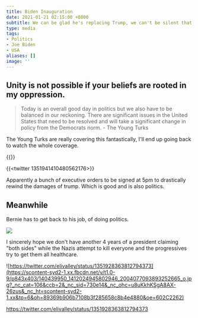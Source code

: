 ```yaml
---
title: Biden Inauguration
date: 2021-01-21 02:15:00 +0800
subtitle: We can be glad he's replacing Trump, we can't be silent that things need to fundamentally change.
type: media
tags:
- Politics
- Joe Biden
- USA
aliases: []
image: ''
---
```


## Unity is not possible if your beliefs are rooted in my oppression.

> Today is an overall good day in politics but we also have to be balanced in our reckoning. There are significant issues in the United States that need to be resolved and will take a significant change in policy from the Democrats norm. - The Young Turks

The Young Turks are really covering this fantastically, I'll end up going back to watch the whole coverage. 

{{<youtube OZWm6ex4IsU>}}

{{<twitter 1351941410480562176>}}

Apparently a bunch of executive orders to be signed at 5pm to drastically rewind the damages of trump. Which is good and is also politics.

## Meanwhile

Bernie has to get back to his job, of doing politics.

![](https://scontent-syd2-1.xx.fbcdn.net/v/t1.0-9/141205403_1412030972469010_6776572290440589941_n.jpg?_nc_cat=101&ccb=2&_nc_sid=730e14&_nc_ohc=QDsEU0CVy7AAX-U6_qV&_nc_ht=scontent-syd2-1.xx&oh=eb7ce67d6327ad32119286759dbae658&oe=602C46BA)

I sincerely hope we don't have another 4 years of a president claiming "both sides" while the Nazis attempt to kill everyone and the progressives try to get them all healthcare.

![https://twitter.com/elivalley/status/1351928363812794373](https://scontent-syd2-1.xx.fbcdn.net/v/t1.0-9/p843x403/140439950_1412024945802946_2004077093893252665_o.jpg?_nc_cat=106&ccb=2&_nc_sid=730e14&_nc_ohc=u8uKkhKSgA8AX-26zus&_nc_ht=scontent-syd2-1.xx&tp=6&oh=89369b906b7108b3f285658c8b4e4880&oe=602C2262)

https://twitter.com/elivalley/status/1351928363812794373